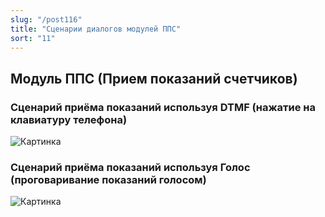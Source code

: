 ```yaml
---
slug: "/post116"
title: "Сценарии диалогов модулей ППС"
sort: "11"
---
```


## Модуль ППС (Прием показаний счетчиков)

### Сценарий приёма показаний используя DTMF (нажатие на клавиатуру телефона)

![Картинка](./images/scenario_APPS_DTMF.png "Нажмите для увеличения")

### Сценарий приёма показаний используя Голос (проговаривание показаний голосом)

![Картинка](./images/scenario_APPS_VOICE.png "Нажмите для увеличения")
